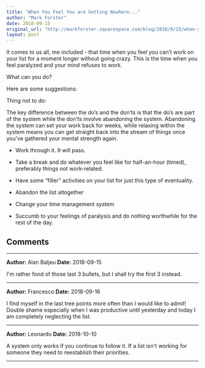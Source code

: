 ```yaml
---
title: "When You Feel You are Getting Nowhere..."
author: "Mark Forster"
date: 2018-09-15
original_url: "http://markforster.squarespace.com/blog/2018/9/15/when-you-feel-you-are-getting-nowhere.html"
layout: post
---
```


It comes to us all, me included - that time when you feel you can’t work on your list for a moment longer without going crazy. This is the time when you feel paralyzed and your mind refuses to work.

What can you do?

Here are some suggestions:

Thing not to do:

The key difference between the do’s and the don’ts is that the do’s are part of the system while the don’ts involve abandoning the system. Abandoning the system can set your work back for weeks, while relaxing within the system means you can get straight back into the stream of things once you’ve gathered your mental strength again.

- Work through it. It will pass.

- Take a break and do whatever you feel like for half-an-hour (timed), preferably things not work-related.

- Have some “filler” activities on your list for just this type of eventuality.

- Abandon the list altogether

- Change your time management system

- Succumb to your feelings of paralysis and do nothing worthwhile for the rest of the day.


## Comments

---

**Author:** Alan Baljeu
**Date:** 2018-09-15

I'm rather fond of those last 3 bullets, but I shall try the first 3 instead.

---

**Author:** Francesco
**Date:** 2018-09-16

I find myself in the last tree points more often than I would like to admit! Double shame especially when I was productive until yesterday and today I am completely neglecting the list.

---

**Author:** Leonardo
**Date:** 2018-10-10

A system only works if you continue to follow it. If a list isn't working for someone they need to reestablish their priorities.

---
